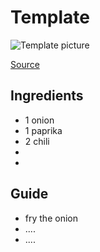 # Template
![Template picture](template.jpeg)

[Source](https://www.example.com/template)

## Ingredients
- 1 onion
- 1 paprika
- 2 chili
- 
- 

## Guide
- fry the onion
- ....
- ....
